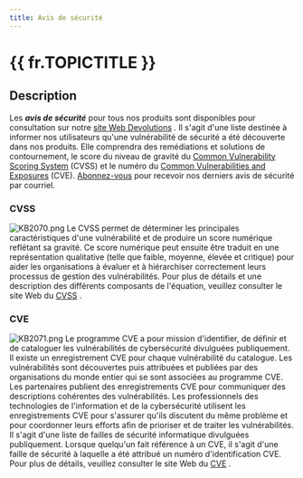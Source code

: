 ```yaml
---
title: Avis de sécurité
---
```

# {{ fr.TOPICTITLE }} 
## Description 
Les ***avis de sécurité*** pour tous nos produits sont disponibles pour consultation sur notre [site Web Devolutions](https://devolutions.net/fr/security/advisories) . Il s&apos;agit d&apos;une liste destinée à informer nos utilisateurs qu&apos;une vulnérabilité de sécurité a été découverte dans nos produits. Elle comprendra des remédiations et solutions de contournement, le score du niveau de gravité du [Common Vulnerability Scoring System](https://www.first.org/cvss/) (CVSS) et le numéro du [Common Vulnerabilities and Exposures](https://cve.mitre.org/index.html) (CVE). [Abonnez-vous](https://devolutions.net/fr/security/advisories) pour recevoir nos derniers avis de sécurité par courriel. 
### CVSS 
![KB2070.png](/img/fr/kb/KB2070.png) 
Le CVSS permet de déterminer les principales caractéristiques d&apos;une vulnérabilité et de produire un score numérique reflétant sa gravité. Ce score numérique peut ensuite être traduit en une représentation qualitative (telle que faible, moyenne, élevée et critique) pour aider les organisations à évaluer et à hiérarchiser correctement leurs processus de gestion des vulnérabilités. 
Pour plus de détails et une description des différents composants de l&apos;équation, veuillez consulter le site Web du [CVSS](https://www.first.org/cvss/) . 
### CVE 
![KB2071.png](/img/fr/kb/KB2071.png) 
Le programme CVE a pour mission d&apos;identifier, de définir et de cataloguer les vulnérabilités de cybersécurité divulguées publiquement. Il existe un enregistrement CVE pour chaque vulnérabilité du catalogue. Les vulnérabilités sont découvertes puis attribuées et publiées par des organisations du monde entier qui se sont associées au programme CVE. Les partenaires publient des enregistrements CVE pour communiquer des descriptions cohérentes des vulnérabilités. Les professionnels des technologies de l&apos;information et de la cybersécurité utilisent les enregistrements CVE pour s&apos;assurer qu&apos;ils discutent du même problème et pour coordonner leurs efforts afin de prioriser et de traiter les vulnérabilités. Il s&apos;agit d&apos;une liste de failles de sécurité informatique divulguées publiquement. Lorsque quelqu&apos;un fait référence à un CVE, il s&apos;agit d&apos;une faille de sécurité à laquelle a été attribué un numéro d&apos;identification CVE. 
Pour plus de détails, veuillez consulter le site Web du [CVE](https://cve.mitre.org/) . 


